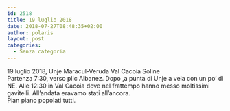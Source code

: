 ```yaml
---
id: 2518
title: 19 luglio 2018
date: 2018-07-27T08:48:35+02:00
author: polaris
layout: post
categories:
  - Senza categoria
---
```

19 luglio 2018, Unje Maracul-Veruda Val Cacoia Soline  
Partenza 7:30, verso plic Albanez. Dopo ,a punta di Unje a vela con un po&#8217; di NE. Alle 12:30 in Val Cacoia dove nel frattempo hanno messo moltissimi gavitelli. All&#8217;andata eravamo stati all&#8217;ancora.  
Pian piano popolati tutti.